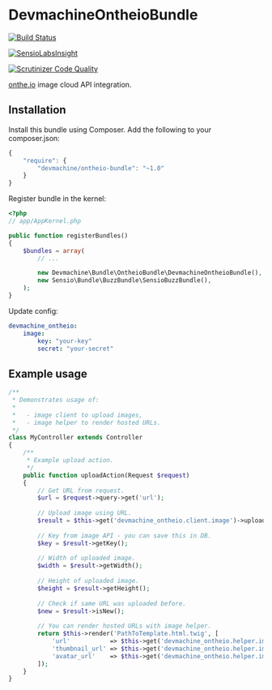 # DevmachineOntheioBundle

[![Build Status](https://travis-ci.org/dev-machine/DevmachineOntheioBundle.svg?branch=master)](https://travis-ci.org/dev-machine/DevmachineOntheioBundle)

[![SensioLabsInsight](https://insight.sensiolabs.com/projects/f69b2da6-d4ef-4263-a0e0-047ae3c0491e/mini.png)](https://insight.sensiolabs.com/projects/f69b2da6-d4ef-4263-a0e0-047ae3c0491e)

[![Scrutinizer Code Quality](https://scrutinizer-ci.com/g/dev-machine/DevmachineOntheioBundle/badges/quality-score.png?b=master)](https://scrutinizer-ci.com/g/dev-machine/DevmachineOntheioBundle/?branch=master)

[onthe.io](https://i.onthe.io) image cloud API integration.

## Installation

Install this bundle using Composer. Add the following to your composer.json:

```javascript
{
    "require": {
        "devmachine/ontheio-bundle": "~1.0"
    }
}
```

Register bundle in the kernel:

```php
<?php
// app/AppKernel.php

public function registerBundles()
{
    $bundles = array(
        // ...

        new Devmachine\Bundle\OntheioBundle\DevmachineOntheioBundle(),
        new Sensio\Bundle\BuzzBundle\SensioBuzzBundle(),
    );
}
```

Update config:

```yaml
devmachine_ontheio:
    image:
        key: "your-key"
        secret: "your-secret"
```

## Example usage

```php
/**
 * Demonstrates usage of:
 *
 *   - image client to upload images,
 *   - image helper to render hosted URLs.
 */
class MyController extends Controller
{
    /**
     * Example upload action.
     */
    public function uploadAction(Request $request)
    {
        // Get URL from request.
        $url = $request->query->get('url');
    
        // Upload image using URL.
        $result = $this->get('devmachine_ontheio.client.image')->uploadByUrl($url);
        
        // Key from image API - you can save this in DB.
        $key = $result->getKey();
        
        // Width of uploaded image.
        $width = $result->getWidth();
        
        // Height of uploaded image.
        $height = $result->getHeight();
        
        // Check if same URL was uploaded before.
        $new = $result->isNew();
        
        // You can render hosted URLs with image helper.
        return $this->render('PathToTemplate.html.twig', [
            'url'           => $this->get('devmachine_ontheio.helper.image')->url($key),
            'thumbnail_url' => $this->get('devmachine_ontheio.helper.image')->resizeUrl($key, 200, 150),
            'avatar_url'    => $this->get('devmachine_ontheio.helper.image')->cropUrl(resizeUrl, 150, 150, 50, 50),
        ]);
    }
}

```
